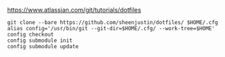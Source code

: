 https://www.atlassian.com/git/tutorials/dotfiles

```
git clone --bare https://github.com/sheenjustin/dotfiles/ $HOME/.cfg
alias config='/usr/bin/git --git-dir=$HOME/.cfg/ --work-tree=$HOME'
config checkout
config submodule init
config submodule update
```
